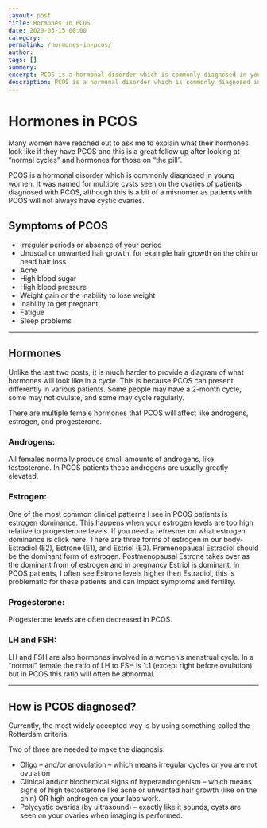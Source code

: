 ```yaml
---
layout: post
title: Hormones In PCOS
date: 2020-03-15 00:00
category: 
permalink: /hormones-in-pcos/
author: 
tags: []
summary: 
excerpt: PCOS is a hormonal disorder which is commonly diagnosed in young women. It was named for multiple cysts seen on the ovaries of patients diagnosed with PCOS, although this is a bit of a misnomer as patients with PCOS will not always have cystic ovaries.
description: PCOS is a hormonal disorder which is commonly diagnosed in young women. It was named for multiple cysts seen on the ovaries of patients diagnosed with PCOS...
---
```


# Hormones in PCOS

Many women have reached out to ask me to explain what their hormones look like if they have PCOS and this is a great follow up after looking at “normal cycles” and hormones for those on “the pill”. 

PCOS is a hormonal disorder which is commonly diagnosed in young women. It was named for multiple cysts seen on the ovaries of patients diagnosed with PCOS, although this is a bit of a misnomer as patients with PCOS will not always have cystic ovaries.

## Symptoms of PCOS

* Irregular periods or absence of your period
* Unusual or unwanted hair growth, for example hair growth on the chin or head hair loss
* Acne
* High blood sugar
* High blood pressure
* Weight gain or the inability to lose weight
* Inability to get pregnant
* Fatigue
* Sleep problems

***

## Hormones

Unlike the last two posts, it is much harder to provide a diagram of what hormones will look like in a cycle. This is because PCOS can present differently in various patients. Some people may have a 2-month cycle, some may not ovulate, and some may cycle regularly.

There are multiple female hormones that PCOS will affect like androgens, estrogen, and progesterone. 
### Androgens:

All females normally produce small amounts of androgens, like testosterone. In PCOS patients these androgens are usually greatly elevated. 
### Estrogen: 

One of the most common clinical patterns I see in PCOS patients is estrogen dominance. This happens when your estrogen levels are too high relative to progesterone levels. If you need a refresher on what estrogen dominance is click here. There are three forms of estrogen in our body- Estradiol (E2), Estrone (E1), and Estriol (E3). Premenopausal Estradiol should be the dominant form of estrogen. Postmenopausal Estrone takes over as the dominant from of estrogen and in pregnancy Estriol is dominant. In PCOS patients, I often see Estrone levels higher then Estradiol, this is problematic for these patients and can impact symptoms and fertility. 
### Progesterone:

Progesterone levels are often decreased in PCOS. 

### LH and FSH:

LH and FSH are also hormones involved in a women’s menstrual cycle. In a “normal” female the ratio of LH to FSH is 1:1 (except right before ovulation) but in PCOS this ratio will often be abnormal. 

***

## How is PCOS diagnosed?

Currently, the most widely accepted way is by using something called the Rotterdam criteria:

Two of three are needed to make the diagnosis: 

* Oligo – and/or anovulation – which means irregular cycles or you are not ovulation
* Clinical and/or biochemical signs of hyperandrogenism – which means signs of high testosterone like acne or unwanted hair growth (like on the chin) OR high androgen on your labs work. 
* Polycystic ovaries (by ultrasound) – exactly like it sounds, cysts are seen on your ovaries when imaging is performed.  
